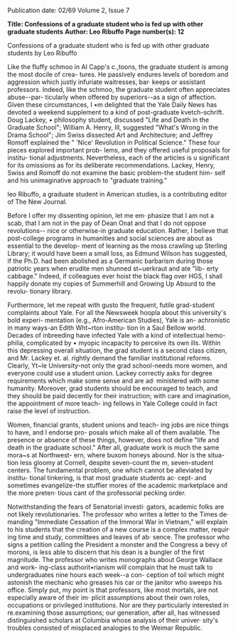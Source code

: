 Publication date: 02/69
Volume 2, Issue 7

**Title: Confessions of a graduate student who is fed up with other graduate students**
**Author: Leo Ribuffo**
**Page number(s): 12**

Confessions of a graduate student 
who is fed up with other graduate students 
by Leo Ribuffo 

Like the fluffy schmoo in AI Capp's c.,toons, the 
graduate student is among the most docile of crea-
tures. He passively endures levels of boredom and 
aggression which justly infuriate waitresses, bar· 
keeps or assistant professors. Indeed, like the schmoo, 
the graduate student often appreciates abuse--par-
ticularly when offered by superiors--as a sign of 
affection. Given these circumstances, I •m delighted 
that the Yale Daily News has devoted a weekend 
supplement to a kind of post-graduate kvetch-schrift. 
Doug Lackey, • philosophy student, discussed "Life 
and Death in the Graduate School"; William A. Henry, 
Ill, suggested "What's Wrong in the Drama School"; 
Jim Swiss dissected Art and Architecture; and Jeffrey 
Romoff explained the " 'Nice' Revolution in Political 
Science." These four pieces explored important prob-
lems, and they offered useful proposals for institu-
tional adjustments. Nevertheless, each of the articles 
is u significant for its omissions as for its deliberate 
recommendations. Lackey, Henry, Swiss and Romoff 
do not examine the basic problem-the student him-
self and his unimaginative approach to "graduate 
training." 

leo Ribuffo, a graduate student in American studies, 
is a contributing editor of The New Journal. 

Before I offer my dissenting opinion, let me em· 
phasize that I am not a scab, that I am not in the pay 
of Dean Onat and that I do not oppose revolutions--
nice or otherwise-in graduate education. Rather, I 
believe that post-college programs in humanities and 
social sciences are about as essential to the develop-
ment of learning as the moss crawling up Sterling 
Library; it would have been a small loss, as Edmund 
Wilson has suggested, if the Ph.D. had been abolished 
as a Germanic barbarism during those patriotic years 
when erudite men shunned st~uerkraut and ate "lib-
erty cabbage." Indeed, if colleagues ever hoist the 
black flag over HGS, I shall happily donate my copies 
of Summerhill and Growing Up Absurd to the revolu-
tionary library. 

Furthermore, let me repeat with gusto the frequent, 
futile grad-student complaints about Yale. For all the 
Newsweek hoopla about this university's bold experi-
mentation (e.g., Afro-American Studies), Yale is an-
achronistic in many ways-an Edith Wht~rton institu-
tion in a Saul Bellow world. Decades of inbreeding 
have infected Yale with a kind of intellectual hemo-
philia, complicated by • myopic incapacity to perceive 
its own ills. Within this depressing overall situation, 
the grad student is a second class citizen, and Mr. 
Lackey et. al. rightly demand the familiar institutional 
reforms. Clearly, Yt~le University-not only the grad 
school-needs more women, and everyone could 
use a student union. Lackey correctly asks for degree 
requirements which make some sense and are ad· 
ministered with some humanity. Moreover, grad 
students should be encouraged to teach, and they 
should be paid decently for their instruction; with 
care and imagination, the appointment of more teach-
ing fellows in Yale College could in fact raise the level 
of instruction. 

Women, financial grants, student unions and teach-
ing jobs are nice things to have, and I endorse pro-
posals which make all of them available. The presence 
or absence of these things, however, does not define 
"life and death in the graduate school." After all, 
graduate work is much the same mora~s at Northwest-
ern, where buxom honeys abound. Nor is the situa-
tion less gloomy at Cornell, despite seven-count 
the m, seven-student centers. The fundamental 
problem, one which cannot be alleviated by institu-
tional tinkering, is that most graduate students ac· 
cept-.and sometimes evangelize-the stuffier mores 
of the academic marketplace and the more preten· 
tious cant of the professorial pecking order. 

Notwithstanding the fears of Senatorial investi· 
gators, academic folks are not likely revolutionaries. 
The professor who writes a letter to the Times de· 
manding "Immediate Cessation of the Immoral War 
in Vietnam," will explain to his students that the 
creation of a new course is a complex matter, requir· 
ing time and study, committees and leaves of ab· 
sence. The professor who signs a petition calling 
the President a monster and the Congress a bevy of 
morons, is less able to discern that his dean is a 
bungler of the first magnitude. The professor who 
writes monographs about George Wallace and work-
ing-class authorit•rianism will complain that he must 
talk to undergraduates nine hours each week--a con-
ception of toil which might astonish the mechanic 
who greases his car or the janitor who sweeps his 
office. Simply put, my point is that professors, like 
most mortals, are not especially aware of their im· 
plicit assumptions about their own roles, occupations 
or privileged institutions. Nor are they particularly 
interested in re.examining those assumptions; our 
generation, after all, has witnessed distinguished 
scholars at Columbia whose analysis of their univer· 
sity's troubles consisted of misplaced analogies to the 
Weimar Republic.